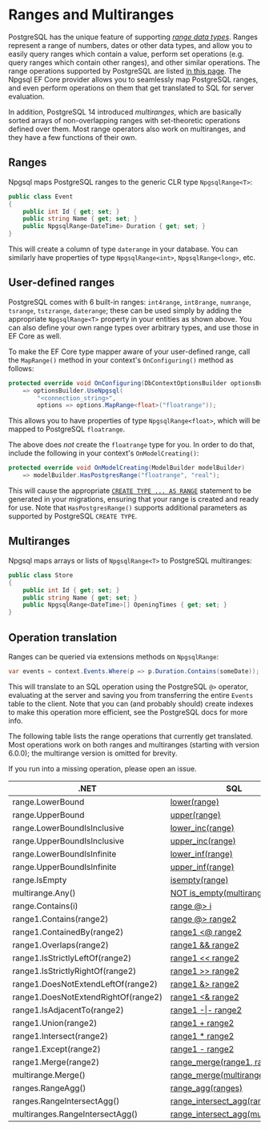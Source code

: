 # Ranges and Multiranges

PostgreSQL has the unique feature of supporting [*range data types*](https://www.postgresql.org/docs/current/static/rangetypes.html). Ranges represent a range of numbers, dates or other data types, and allow you to easily query ranges which contain a value, perform set operations (e.g. query ranges which contain other ranges), and other similar operations. The range operations supported by PostgreSQL are listed [in this page](https://www.postgresql.org/docs/current/static/functions-range.html). The Npgsql EF Core provider allows you to seamlessly map PostgreSQL ranges, and even perform operations on them that get translated to SQL for server evaluation.

In addition, PostgreSQL 14 introduced *multiranges*, which are basically sorted arrays of non-overlapping ranges with set-theoretic operations defined over them. Most range operators also work on multiranges, and they have a few functions of their own.

## Ranges

Npgsql maps PostgreSQL ranges to the generic CLR type `NpgsqlRange<T>`:

```csharp
public class Event
{
    public int Id { get; set; }
    public string Name { get; set; }
    public NpgsqlRange<DateTime> Duration { get; set; }
}
```

This will create a column of type `daterange` in your database. You can similarly have properties of type `NpgsqlRange<int>`, `NpgsqlRange<long>`, etc.

## User-defined ranges

PostgreSQL comes with 6 built-in ranges: `int4range`, `int8range`, `numrange`, `tsrange`, `tstzrange`, `daterange`; these can be used simply by adding the appropriate `NpgsqlRange<T>` property in your entities as shown above. You can also define your own range types over arbitrary types, and use those in EF Core as well.

To make the EF Core type mapper aware of your user-defined range, call the `MapRange()` method in your context's `OnConfiguring()` method as follows:

```csharp
protected override void OnConfiguring(DbContextOptionsBuilder optionsBuilder)
    => optionsBuilder.UseNpgsql(
        "<connection_string>",
        options => options.MapRange<float>("floatrange"));
```

This allows you to have properties of type `NpgsqlRange<float>`, which will be mapped to PostgreSQL `floatrange`.

The above does *not* create the `floatrange` type for you. In order to do that, include the following in your context's `OnModelCreating()`:

```csharp
protected override void OnModelCreating(ModelBuilder modelBuilder)
    => modelBuilder.HasPostgresRange("floatrange", "real");
```

This will cause the appropriate [`CREATE TYPE ... AS RANGE`](https://www.postgresql.org/docs/current/static/sql-createtype.html) statement to be generated in your migrations, ensuring that your range is created and ready for use. Note that `HasPostgresRange()` supports additional parameters as supported by PostgreSQL `CREATE TYPE`.

## Multiranges

Npgsql maps arrays or lists of `NpgsqlRange<T>` to PostgreSQL multiranges:

```csharp
public class Store
{
    public int Id { get; set; }
    public string Name { get; set; }
    public NpgsqlRange<DateTime>[] OpeningTimes { get; set; }
}
```

## Operation translation

Ranges can be queried via extensions methods on `NpgsqlRange`:

```csharp
var events = context.Events.Where(p => p.Duration.Contains(someDate));
```

This will translate to an SQL operation using the PostgreSQL `@>` operator, evaluating at the server and saving you from transferring the entire `Events` table to the client. Note that you can (and probably should) create indexes to make this operation more efficient, see the PostgreSQL docs for more info.

The following table lists the range operations that currently get translated. Most operations work on both ranges and multiranges (starting with version 6.0.0); the multirange version is omitted for brevity.

If you run into a missing operation, please open an issue.

.NET                                  | SQL
--------------------------------------|-----
range.LowerBound                      | [lower(range)](https://www.postgresql.org/docs/current/functions-range.html#RANGE-FUNCTIONS-TABLE)
range.UpperBound                      | [upper(range)](https://www.postgresql.org/docs/current/functions-range.html#RANGE-FUNCTIONS-TABLE)
range.LowerBoundIsInclusive           | [lower_inc(range)](https://www.postgresql.org/docs/current/functions-range.html#RANGE-FUNCTIONS-TABLE)
range.UpperBoundIsInclusive           | [upper_inc(range)](https://www.postgresql.org/docs/current/functions-range.html#RANGE-FUNCTIONS-TABLE)
range.LowerBoundIsInfinite            | [lower_inf(range)](https://www.postgresql.org/docs/current/functions-range.html#RANGE-FUNCTIONS-TABLE)
range.UpperBoundIsInfinite            | [upper_inf(range)](https://www.postgresql.org/docs/current/functions-range.html#RANGE-FUNCTIONS-TABLE)
range.IsEmpty                         | [isempty(range)](https://www.postgresql.org/docs/current/functions-range.html#RANGE-FUNCTIONS-TABLE)
multirange.Any()                      | [NOT is_empty(multirange)](https://www.postgresql.org/docs/current/functions-range.html#MULTIRANGE-FUNCTIONS-TABLE)
range.Contains(i)                     | [range @> i](https://www.postgresql.org/docs/current/static/functions-range.html#RANGE-OPERATORS-TABLE)
range1.Contains(range2)               | [range @> range2](https://www.postgresql.org/docs/current/static/functions-range.html#RANGE-OPERATORS-TABLE)
range1.ContainedBy(range2)            | [range1 <@ range2](https://www.postgresql.org/docs/current/static/functions-range.html#RANGE-OPERATORS-TABLE)
range1.Overlaps(range2)               | [range1 && range2](https://www.postgresql.org/docs/current/static/functions-range.html#RANGE-OPERATORS-TABLE)
range1.IsStrictlyLeftOf(range2)       | [range1 << range2](https://www.postgresql.org/docs/current/static/functions-range.html#RANGE-OPERATORS-TABLE)
range1.IsStrictlyRightOf(range2)      | [range1 >> range2](https://www.postgresql.org/docs/current/static/functions-range.html#RANGE-OPERATORS-TABLE)
range1.DoesNotExtendLeftOf(range2)    | [range1 &> range2](https://www.postgresql.org/docs/current/static/functions-range.html#RANGE-OPERATORS-TABLE)
range1.DoesNotExtendRightOf(range2)   | [range1 <& range2](https://www.postgresql.org/docs/current/static/functions-range.html#RANGE-OPERATORS-TABLE)
range1.IsAdjacentTo(range2)           | [range1 -\|- range2](https://www.postgresql.org/docs/current/static/functions-range.html#RANGE-OPERATORS-TABLE)
range1.Union(range2)                  | [range1 + range2](https://www.postgresql.org/docs/current/static/functions-range.html#RANGE-OPERATORS-TABLE)
range1.Intersect(range2)              | [range1 * range2](https://www.postgresql.org/docs/current/static/functions-range.html#RANGE-OPERATORS-TABLE)
range1.Except(range2)                 | [range1 - range2](https://www.postgresql.org/docs/current/static/functions-range.html#RANGE-OPERATORS-TABLE)
range1.Merge(range2)                  | [range_merge(range1, range2)](https://www.postgresql.org/docs/current/functions-range.html#RANGE-FUNCTIONS-TABLE)
multirange.Merge()                    | [range_merge(multirange)](https://www.postgresql.org/docs/current/functions-range.html#MULTIRANGE-FUNCTIONS-TABLE)
ranges.RangeAgg()                     | [range_agg(ranges)](https://www.postgresql.org/docs/current/functions-aggregate.html)
ranges.RangeIntersectAgg()            | [range_intersect_agg(ranges)](https://www.postgresql.org/docs/current/functions-aggregate.html)
multiranges.RangeIntersectAgg()       | [range_intersect_agg(multiranges)](https://www.postgresql.org/docs/current/functions-aggregate.html)                | See [Aggregate functions](translations.md#aggregate-functions).
